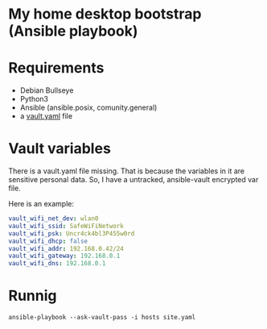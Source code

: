 # My home desktop bootstrap (Ansible playbook)

# Requirements

* Debian Bullseye
* Python3
* Ansible (ansible.posix, comunity.general)
* a [vault.yaml](#vault-variables) file

# Vault variables

There is a vault.yaml file missing. That is because the variables in it are
sensitive personal data. So, I have a untracked, ansible-vault encrypted var
file.

Here is an example:

```yaml
vault_wifi_net_dev: wlan0
vault_wifi_ssid: SafeWiFiNetwork
vault_wifi_psk: Uncr4ck4bl3P455w0rd
vault_wifi_dhcp: false
vault_wifi_addr: 192.168.0.42/24
vault_wifi_gateway: 192.168.0.1
vault_wifi_dns: 192.168.0.1
```

# Runnig

```
ansible-playbook --ask-vault-pass -i hosts site.yaml
```
